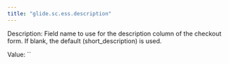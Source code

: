 ```yaml
---
title: "glide.sc.ess.description"
---
```


Description: Field name to use for the description column of the checkout form. If blank, the default (short_description) is used.

Value: ``